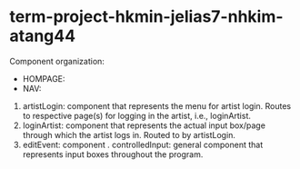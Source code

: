 # term-project-hkmin-jelias7-nhkim-atang44

Component organization: 
- HOMPAGE: 
- NAV: 
1. artistLogin: component that represents the menu for artist login. Routes to respective page(s) for logging in the artist, i.e., loginArtist.
2. loginArtist: component that represents the actual input box/page through which the artist logs in. Routed to by artistLogin. 
3. editEvent: component 
. controlledInput: general component that represents input boxes throughout the program. 